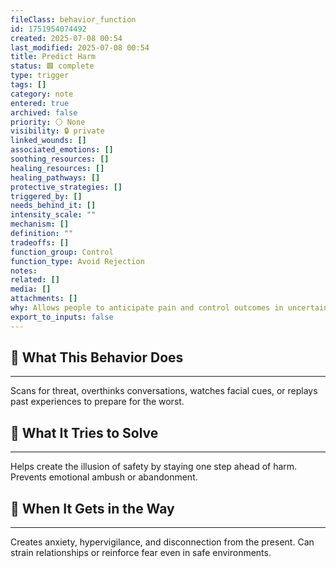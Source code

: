 ```yaml
---
fileClass: behavior_function
id: 1751954074492
created: 2025-07-08 00:54
last_modified: 2025-07-08 00:54
title: Predict Harm
status: 🟩 complete
type: trigger
tags: []
category: note
entered: true
archived: false
priority: ⚪ None
visibility: 🔒 private
linked_wounds: []
associated_emotions: []
soothing_resources: []
healing_resources: []
healing_pathways: []
protective_strategies: []
triggered_by: []
needs_behind_it: []
intensity_scale: ""
mechanism: []
definition: ""
tradeoffs: []
function_group: Control
function_type: Avoid Rejection
notes: 
related: []
media: []
attachments: []
why: Allows people to anticipate pain and control outcomes in uncertain environments. Shaped by trauma, neglect, or sudden emotional shifts.
export_to_inputs: false
---
```


## 🧠 What This Behavior Does
---
Scans for threat, overthinks conversations, watches facial cues, or replays past experiences to prepare for the worst.

## 🔁 What It Tries to Solve
---
Helps create the illusion of safety by staying one step ahead of harm. Prevents emotional ambush or abandonment.

## 🚧 When It Gets in the Way
---
Creates anxiety, hypervigilance, and disconnection from the present. Can strain relationships or reinforce fear even in safe environments.
